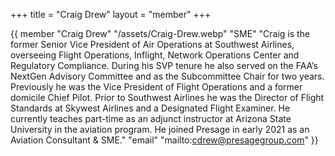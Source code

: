 +++
title = "Craig Drew"
layout = "member"
+++

{{ member
"Craig Drew"
"/assets/Craig-Drew.webp"
"SME"
"Craig is the former Senior Vice President of Air Operations at Southwest Airlines, overseeing Flight Operations, Inflight, Network Operations Center and Regulatory Compliance. During his SVP tenure he also served on the FAA’s NextGen Advisory Committee and as the Subcommittee Chair for two years. Previously he was the Vice President of Flight Operations and a former domicile Chief Pilot. Prior to Southwest Airlines he was the Director of Flight Standards at Skywest Airlines and a Designated Flight Examiner. He currently teaches part-time as an adjunct instructor at Arizona State University in the aviation program. He joined Presage in early 2021 as an Aviation Consultant & SME."
"email" "mailto:cdrew@presagegroup.com"
}}